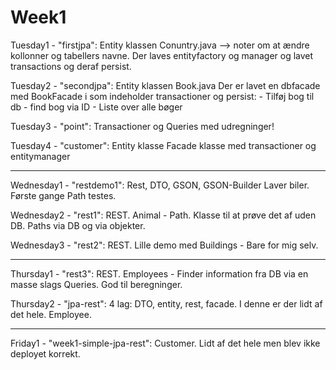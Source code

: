 # Week1

Tuesday1 - "firstjpa": 
  Entity klassen Conuntry.java --> noter om at ændre kollonner og tabellers navne.
  Der laves entityfactory og manager og lavet transactions og deraf persist.

Tuesday2 - "secondjpa":
  Entity klassen Book.java
  Der er lavet en dbfacade med BookFacade i som indeholder transactioner og persist:
    - Tilføj bog til db
    - find bog via ID
    - Liste over alle bøger

Tuesday3 - "point":
  Transactioner og Queries med udregninger!

Tuesday4 - "customer":
  Entity klasse
  Facade klasse med transactioner og entitymanager

--------------------------------------------------------------------------------------------------------------------------

Wednesday1 - "restdemo1":
  Rest, DTO, GSON, GSON-Builder
  Laver biler.
  Første gange Path testes.

Wednesday2 - "rest1":
  REST.
  Animal - Path.
  Klasse til at prøve det af uden DB.
  Paths via DB og via objekter.

Wednesday3 - "rest2":
  REST.
  Lille demo med Buildings - Bare for mig selv.
  
--------------------------------------------------------------------------------------------------------------------------

Thursday1 - "rest3":
  REST.
  Employees - Finder information fra DB via en masse slags Queries. 
  God til beregninger.
  
Thursday2 - "jpa-rest":
  4 lag: DTO, entity, rest, facade.
  I denne er der lidt af det hele.
  Employee.

--------------------------------------------------------------------------------------------------------------------------

Friday1 - "week1-simple-jpa-rest":
  Customer.
  Lidt af det hele men blev ikke deployet korrekt.

